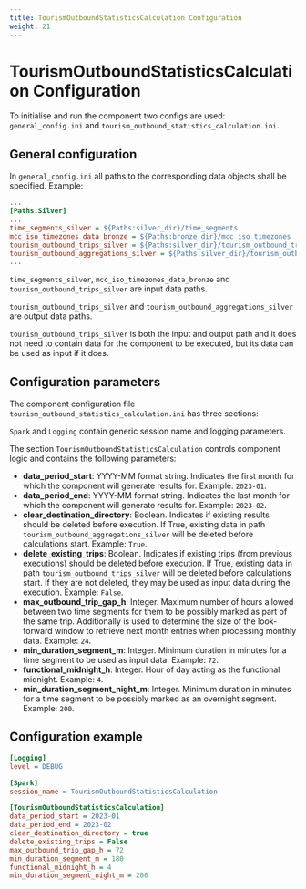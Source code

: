 ```yaml
---
title: TourismOutboundStatisticsCalculation Configuration
weight: 21
---
```


# TourismOutboundStatisticsCalculation Configuration
To initialise and run the component two configs are used: `general_config.ini` and `tourism_outbound_statistics_calculation.ini`. 


## General configuration

In `general_config.ini` all paths to the corresponding data objects shall be specified. Example:

```ini
...
[Paths.Silver]
...
time_segments_silver = ${Paths:silver_dir}/time_segments
mcc_iso_timezones_data_bronze = ${Paths:bronze_dir}/mcc_iso_timezones
tourism_outbound_trips_silver = ${Paths:silver_dir}/tourism_outbound_trips
tourism_outbound_aggregations_silver = ${Paths:silver_dir}/tourism_outbound_aggregations
...
```
`time_segments_silver`, `mcc_iso_timezones_data_bronze` and `tourism_outbound_trips_silver` are input data paths.

`tourism_outbound_trips_silver` and `tourism_outbound_aggregations_silver` are output data paths.

`tourism_outbound_trips_silver` is both the input and output path and it does not need to contain data for the component to be executed, but its data can be used as input if it does.

## Configuration parameters
The component configuration file `tourism_outbound_statistics_calculation.ini` has three sections:

`Spark` and `Logging` contain generic session name and logging parameters. 

The section `TourismOutboundStatisticsCalculation` controls component logic and contains the following parameters:

- **data_period_start**: YYYY-MM format string. Indicates the first month for which the component will generate results for. Example: `2023-01`.  
- **data_period_end**: YYYY-MM format string. Indicates the last month for which the component will generate results for. Example: `2023-02`.
- **clear_destination_directory**: Boolean. Indicates if existing results should be deleted before execution. If True, existing data in path `tourism_outbound_aggregations_silver` will be deleted before calculations start. Example: `True`.
- **delete_existing_trips**: Boolean. Indicates if existing trips (from previous executions) should be deleted before execution. If True, existing data in path `tourism_outbound_trips_silver` will be deleted before calculations start. If they are not deleted, they may be used as input data during the execution. Example: `False`.
- **max_outbound_trip_gap_h**: Integer. Maximum number of hours allowed between two time segments for them to be possibly marked as part of the same trip. Additionally is used to determine the size of the look-forward window to retrieve next month entries when processing monthly data. Example: `24`.
- **min_duration_segment_m**: Integer. Minimum duration in minutes for a time segment to be used as input data. Example: `72`.
- **functional_midnight_h**: Integer. Hour of day acting as the functional midnight. Example: `4`.
- **min_duration_segment_night_m**: Integer. Minimum duration in minutes for a time segment to be possibly marked as an overnight segment. Example: `200`.


## Configuration example
```ini
[Logging]
level = DEBUG

[Spark]
session_name = TourismOutboundStatisticsCalculation

[TourismOutboundStatisticsCalculation]
data_period_start = 2023-01
data_period_end = 2023-02
clear_destination_directory = true
delete_existing_trips = False
max_outbound_trip_gap_h = 72
min_duration_segment_m = 180
functional_midnight_h = 4
min_duration_segment_night_m = 200

```